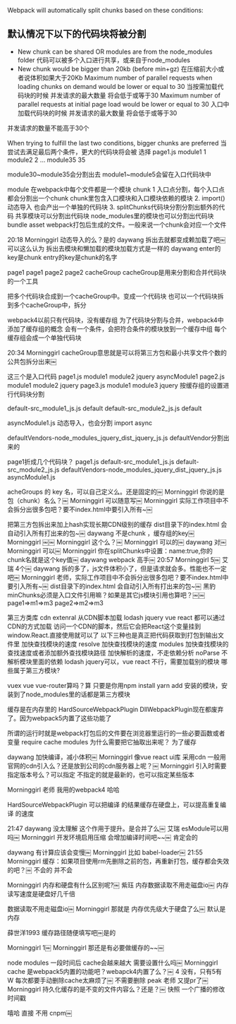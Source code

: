 Webpack will automatically split chunks based on these conditions:
## 默认情况下以下的代码块将被分割
- New chunk can be shared OR modules are from the node_modules folder
代码可以被多个入口进行共享，或来自于node_modules
- New chunk would be bigger than 20kb (before min+gz)
在压缩前大小或者说体积如果大于20Kb
Maximum number of parallel requests when loading chunks on demand would be lower or equal to 30
当按需加载代码块的时候  并发请求的最大数量 将会低于或等于30
Maximum number of parallel requests at initial page load would be lower or equal to 30
入口中加载代码块的时候  并发请求的最大数量 将会低于或等于30

并发请求的数量不能高于30个

When trying to fulfill the last two conditions, bigger chunks are preferred
当尝试去满足最后两个条件，更大的代码块将会被 选择
page1.js
module1 1
module2 2
...
module35 35 

module30~module35会分割出去  module1~module5会留在入口代码块中


module 在webpack中每个文件都是一个模块
chunk 
1 入口点分割，每个入口点都会分割出一个chunk chunk里包含入口模块和入口模块依赖的模块
2. import()动态导入 也会产出一个单独的代码块
3. splitChunks代码块分割分割出额外的代码 共享模块可以分割出代码块 node_modules里的模块也可以分割出代码块
bundle asset webpack打包后生成的文件。一般来说一个chunk会对应一个文件

20:18
Morninggirl
动态导入的么？是的
daywang
拆出去就都变成赖加载了吧￼ 可以这么认为
拆出去模块和懒加载的模块加载方式是一样的
daywang
enter的key是chunk
entry的key是chunk的名字


page1 page1
page2 page2
cacheGroup
cacheGroup是用来分割和合并代码块的一个工具

把多个代码块合成到一个cacheGroup中。变成一个代码块
也可以一个代码块拆到多个cacheGroup中，拆分

webpack4以前只有代码块，没有缓存组
为了代码块分割与合并，webpack4中添加了缓存组的概念
会有一个条件，会把符合条件的模块放到一个缓存中组
每个缓存组会成一个单独代码块

20:34
Morninggirl
cacheGroup意思就是可以将第三方包和最小共享文件个数的公共包拆分出来￼

这三个是入口代码
page1.js   module1 module2 jquery asyncModule1
page2.js   module1 module2 jquery
page3.js   module1 module3 jquery
按缓存组的设置进行代码块分割


default-src_module1_js.js default
default-src_module2_js.js  default

asyncModule1.js 动态导入，也会分割 import async 

defaultVendors-node_modules_jquery_dist_jquery_js.js defaultVendor分割出来的


page1折成几个代码块？
page1.js
default-src_module1_js.js 
default-src_module2_js.js
defaultVendors-node_modules_jquery_dist_jquery_js.js
asyncModule1.js



acheGroups 的 key 名，可以自己定义么。还是固定的￼
Morninggirl
你说的是包（chunk）名么？￼
Morninggirl
可以随意写￼
Morninggirl
实际工作项目中不会拆分出很多包吧？要不index.html中要引入所有~￼

把第三方包拆出来加上hash实现长期CDN级别的缓存
dist目录下的index.html  会自动引入所有打出来的包~￼
daywang
不是chunk ，缓存组的key￼
Morninggirl
￼￼
Morninggirl
这个么？￼
Morninggirl
可以的￼
daywang
对￼
Morninggirl
可以￼
Morninggirl
你在splitChunks中设置：name:true,你的chunk名就是这个key值￼
daywang
webpack 高手￼
20:57
Morninggirl
5￼
艾瑞
4个￼
daywang
拆的多了，js文件体积小了，但是请求就会多。性能也不一定吧￼
Morninggirl
老师，实际工作项目中不会拆分出很多包吧？要不index.html中要引入所有~￼
dist目录下的index.html  会自动引入所有打出来的包~￼
黑豹
minChunks必须是入口文件引用嘛？如果是其它js模块引用也算吧？￼￼
page1=>m1=>m3
page2=>m2=>m3

第三方类库
cdn  extenral 从CDN脚本加载   lodash jquery vue react 都可以通过CDN的方式加载
访问一个CDN的脚本，然后它会把React这个变量挂到window.React.直接使用就可以了
以下三种也是真正把代码获取到打包到输出文件里
加快查找模块的速度 
resolve 加快查找模块的速度
modules 加快查找模块的查找速度或者添加额外查找模块路径
加快解析的速度，不走依赖分析
noParse 不解析模块里面的依赖 lodash jquery可以，vue react 不行，需要加载别的模块
哪些属于第三方模块?

vuex vue vue-router算吗？算
只要是你用npm install yarn add 安装的模块，安装到了node_modules里的话都是第三方模块



缓存是在内存里的
HardSourceWebpackPlugin
DllWebpackPlugin现在都废弃了。因为webpack5内置了这些功能了

所谓的运行时就是webpack打包后的文件要在浏览器里运行的一些必要函数或者变量
require
cache
modules
为什么需要把它抽取出来呢？
为了缓存


daywang
加快编译，减小体积￼
Morninggirl
像vue react ui库 采用cdn 一般用官网的cdn引入么？还是放到公司的cdn服务器上呢？￼
Morninggirl
引入时需要指定版本号么？可以指定 
不指定的就是最新的，也可以指定某些版本

Morninggirl
老师 我用的webpack4  哈哈



HardSourceWebpackPlugin 可以把编译 的结果缓存在硬盘上，可以提高重复编译 的速度 



21:47
daywang
没太理解 这个作用于提升。是合并了么￼
艾瑞
esModule可以用吗￼
Morninggirl
开发环境启用压缩 会增加编译时间吧~~￼ 肯定会的

daywang
有计算应该会变慢￼
Morninggirl
比如 babel-loader￼
21:55
Morninggirl
缓存：如果项目使用rm先删除之前的包，再重新打包，缓存都会失效的吧？￼
不会的
并不会

Morninggirl
内存和硬盘有什么区别呢?￼
紫珏
内存数据读取不用走磁盘io￼
内存读写速度是硬盘好几千倍


数据读取不用走磁盘io￼
Morninggirl
那就是 内存优先级大于硬盘了么￼
默认是内存

薛世洋1993
缓存路径随便填写吧￼是的

Morninggirl
1￼
Morninggirl
那还是有必要做缓存的~~￼




node modules 一段时间后 cache会越来越大  需要设置什么吗￼
Morninggirl
cache 是webpack5内置的功能吧？webapck4内置了么？￼
4 没有，只有5有
W
每次都要手动删除cache太麻烦了￼
不需要删除
peak
老师 又提pr了￼
Morninggirl
持久化缓存的是不变的文件内容么？还是？￼
快照
一个广播的修改时间戳

嘻哈
直接 不用 cnpm￼
